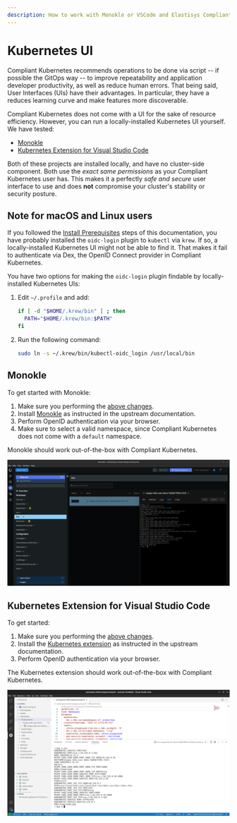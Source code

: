 ```yaml
---
description: How to work with Monokle or VSCode and Elastisys Compliant Kubernetes, the security-focused Kubernetes distribution.
---
```


# Kubernetes UI

Compliant Kubernetes recommends operations to be done via script -- if possible the GitOps way -- to improve repeatability and application developer productivity, as well as reduce human errors.
That being said, User Interfaces (UIs) have their advantages.
In particular, they have a reduces learning curve and make features more discoverable.

Compliant Kubernetes does not come with a UI for the sake of resource efficiency.
However, you can run a locally-installed Kubernetes UI yourself.
We have tested:

- [Monokle](#monokle)
- [Kubernetes Extension for Visual Studio Code](#kubernetes-extension-for-visual-studio-code)

Both of these projects are installed locally, and have no cluster-side component.
Both use the _exact same permissions_ as your Compliant Kubernetes user has.
This makes it a perfectly _safe and secure_ user interface to use and does **not** compromise your cluster's stability or security posture.

## Note for macOS and Linux users

If you followed the [Install Prerequisites](prepare.md) steps of this documentation, you have probably installed the `oidc-login` plugin to `kubectl` via `krew`.
If so, a locally-installed Kubernetes UI might not be able to find it.
That makes it fail to authenticate via Dex, the OpenID Connect provider in Compliant Kubernetes.

You have two options for making the `oidc-login` plugin findable by locally-installed Kubernetes UIs:

1.  Edit `~/.profile` and add:

    ```bash
    if [ -d "$HOME/.krew/bin" ] ; then
      PATH="$HOME/.krew/bin:$PATH"
    fi
    ```

1.  Run the following command:

    ```bash
    sudo ln -s ~/.krew/bin/kubectl-oidc_login /usr/local/bin
    ```

## Monokle

To get started with Monokle:

1.  Make sure you performing the [above changes](#note-for-macos-and-linux-users).
1.  Install [Monokle](https://monokle.io/) as instructed in the upstream documentation.
1.  Perform OpenID authentication via your browser.
1.  Make sure to select a valid namespace, since Compliant Kubernetes does not come with a `default` namespace.

Monokle should work out-of-the-box with Compliant Kubernetes.

![Monokle with Compliant Kubernetes](img/monokle.png)

## Kubernetes Extension for Visual Studio Code

To get started:

1.  Make sure you performing the [above changes](#note-for-macos-and-linux-users).
1.  Install the [Kubernetes extension](https://code.visualstudio.com/docs/azure/kubernetes) as instructed in the upstream documentation.
1.  Perform OpenID authentication via your browser.

The Kubernetes extension should work out-of-the-box with Compliant Kubernetes.

![Kubernetes extension for Visual Studio Code with Compliant Kubernetes](img/vscode.png)
